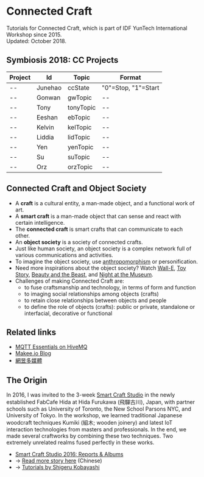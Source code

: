 # Connected Craft
Tutorials for Connected Craft, which is part of IDF YunTech International Workshop since 2015.\
Updated: October 2018.

## Symbiosis 2018: CC Projects 

| Project | Id | Topic | Format |
|---------|----|-------|--------|
| -- | Junehao | ccState | "0"=Stop, "1"=Start |
| -- | Gonwan | gwTopic | -- |
| -- | Tony | tonyTopic | -- |
| -- | Eeshan | ebTopic | -- |
| -- | Kelvin | kelTopic | -- |
| -- | Liddia | lidTopic | -- |
| -- | Yen | yenTopic | -- |
| -- | Su | suTopic | -- |
| -- | Orz | orzTopic | -- |

## Connected Craft and Object Society

* A __craft__ is a cultural entity, a man-made object, and a functional work of art.
* A __smart craft__ is a man-made object that can sense and react with certain intelligence.
* The __connected craft__ is smart crafts that can communicate to each other.
* An __object society__ is a society of connected crafts.
* Just like human society, an object society is a complex network full of various communications and activities.
* To imagine the object society, use [anthropomorphism](https://en.wikipedia.org/wiki/Anthropomorphism) or personification.
* Need more inspirations about the object society? Watch [Wall-E](https://en.wikipedia.org/wiki/WALL-E), [Toy Story](https://en.wikipedia.org/wiki/Toy_Story), [Beauty and the Beast](https://en.wikipedia.org/wiki/Beauty_and_the_Beast_\(1991_film\)), and [Night at the Museum](https://en.wikipedia.org/wiki/Night_at_the_Museum).
* Challenges of making Connected Craft are:
  * to fuse craftsmanship and technology, in terms of form and function
  * to imaging social relationships among objects (crafts)
  * to retain close relationships between objects and people
  * to define the role of objects (crafts): public or private, standalone or interfacial, decorative or functional

## Related links

* [MQTT Essentials on HiveMQ](https://www.hivemq.com/mqtt-essentials/)
* [Makee.io Blog](https://oranwind.org)
* [網昱多媒體](https://swf.com.tw)

## The Origin

In 2016, I was invited to the 3-week [Smart Craft Studio](SCS) in the newly established FabCafe Hida at Hida Furukawa (飛驒古川), Japan, with partner schools such as University of Toronto, the New School Parsons NYC, and University of Tokyo. In the workshop, we learned traditional Japanese woodcraft techniques Kumiki (組木; wooden joinery) and latest IoT interaction technologies from masters and professionals. In the end, we made several craftworks by combining these two techniques. Two extremely unrelated realms fused perfectly in these works.

* [Smart Craft Studio 2016: Reports & Albums](SCS)
* &rarr; [Read more story here](https://www.facebook.com/notes/loftwork-asia/smart-craft-studio-特派員觀察週記/600577456786963/) (Chinese)
* &rarr; [Tutorials by Shigeru Kobayashi](https://github.com/kotobuki/Smart-Craft-Studio-2016)

